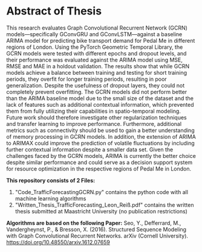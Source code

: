 # Abstract of Thesis

This research evaluates Graph Convolutional Recurrent Network (GCRN) models—specifically
GConvGRU and GConvLSTM—against a baseline ARIMA model for predicting bike
transport demand for Pedal Me in different regions of London. Using the PyTorch Geometric
Temporal Library, the GCRN models were tested with different epochs and dropout levels, and
their performance was evaluated against the ARIMA model using MSE, RMSE and MAE in a
holdout validation. The results show that while GCRN models achieve a balance between training
and testing for short training periods, they overfit for longer training periods, resulting in
poor generalization. Despite the usefulness of dropout layers, they could not completely prevent
overfitting. The GCRN models did not perform better than the ARIMA baseline model
due to the small size of the dataset and the lack of features such as additional contextual information,
which prevented them from fully utilizing their capabilities in spatio-temporal modeling.
Future work should therefore investigate other regularization techniques and transfer learning
to improve performance. Furthermore, additional metrics such as connectivity should be
used to gain a better understanding of memory processing in GCRN models. In addition, the
extension of ARIMA to ARIMAX could improve the prediction of volatile fluctuations by
including further contextual information despite a smaller data set. Given the challenges faced
by the GCRN models, ARIMA is currently the better choice despite similar performance and
could serve as a decision support system for resource optimization in the respective regions of
Pedal Me in London.

**This repository consists of 2 Files:**
 1. "Code_TrafficForecastingGCRN.py" contains the python code with all machine learning algorithms
 2. "Written_Thesis_TrafficForecasting_Leon_Reiß.pdf" contains the written thesis submitted at Maastricht University (no publication restrictions)

**Algorithms are based on the following Paper:** Seo, Y., Defferrard, M., Vandergheynst, P., & Bresson, X. (2016). Structured Sequence Modeling
with Graph Convolutional Recurrent Networks. arXiv (Cornell University). https://doi.org/10.48550/arxiv.1612.07659
